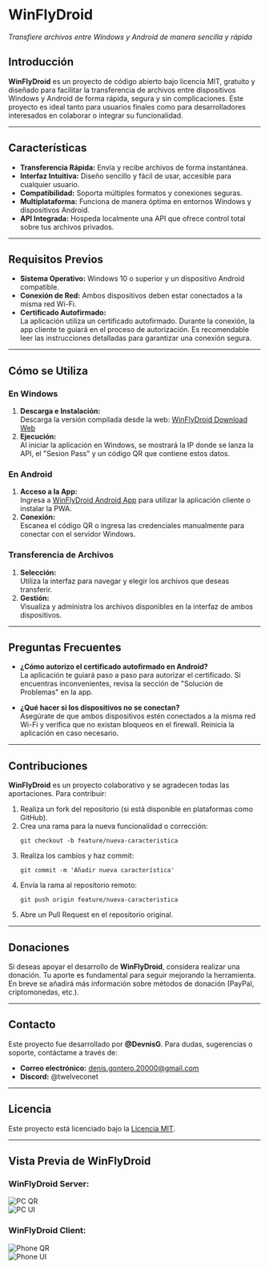 # WinFlyDroid  
*Transfiere archivos entre Windows y Android de manera sencilla y rápida*


## Introducción
**WinFlyDroid** es un proyecto de código abierto bajo licencia MIT, gratuito y diseñado para facilitar la transferencia de archivos entre dispositivos Windows y Android de forma rápida, segura y sin complicaciones. Este proyecto es ideal tanto para usuarios finales como para desarrolladores interesados en colaborar o integrar su funcionalidad.

---

## Características
- **Transferencia Rápida:** Envía y recibe archivos de forma instantánea.
- **Interfaz Intuitiva:** Diseño sencillo y fácil de usar, accesible para cualquier usuario.
- **Compatibilidad:** Soporta múltiples formatos y conexiones seguras.
- **Multiplataforma:** Funciona de manera óptima en entornos Windows y dispositivos Android.
- **API Integrada:** Hospeda localmente una API que ofrece control total sobre tus archivos privados.

---

## Requisitos Previos
- **Sistema Operativo:** Windows 10 o superior y un dispositivo Android compatible.
- **Conexión de Red:** Ambos dispositivos deben estar conectados a la misma red Wi-Fi.
- **Certificado Autofirmado:**  
  La aplicación utiliza un certificado autofirmado. Durante la conexión, la app cliente te guiará en el proceso de autorización. Es recomendable leer las instrucciones detalladas para garantizar una conexión segura.

---

## Cómo se Utiliza

### En Windows
1. **Descarga e Instalación:**  
   Descarga la versión compilada desde la web: [WinFlyDroid Download Web](https://download-wfd.netlify.app)
2. **Ejecución:**  
   Al iniciar la aplicación en Windows, se mostrará la IP donde se lanza la API, el "Sesion Pass" y un código QR que contiene estos datos.

### En Android
1. **Acceso a la App:**  
   Ingresa a [WinFlyDroid Android App](https://winflydroid.netlify.app) para utilizar la aplicación cliente o instalar la PWA.
2. **Conexión:**  
   Escanea el código QR o ingresa las credenciales manualmente para conectar con el servidor Windows.

### Transferencia de Archivos
1. **Selección:**  
   Utiliza la interfaz para navegar y elegir los archivos que deseas transferir.
2. **Gestión:**  
   Visualiza y administra los archivos disponibles en la interfaz de ambos dispositivos.

---

## Preguntas Frecuentes
- **¿Cómo autorizo el certificado autofirmado en Android?**  
  La aplicación te guiará paso a paso para autorizar el certificado. Si encuentras inconvenientes, revisa la sección de "Solución de Problemas" en la app.
  
- **¿Qué hacer si los dispositivos no se conectan?**  
  Asegúrate de que ambos dispositivos estén conectados a la misma red Wi-Fi y verifica que no existan bloqueos en el firewall. Reinicia la aplicación en caso necesario.

---

## Contribuciones
**WinFlyDroid** es un proyecto colaborativo y se agradecen todas las aportaciones. Para contribuir:
1. Realiza un fork del repositorio (si está disponible en plataformas como GitHub).
2. Crea una rama para la nueva funcionalidad o corrección:
   ```
   git checkout -b feature/nueva-caracteristica
   ```
3. Realiza los cambios y haz commit:
   ```
   git commit -m 'Añadir nueva característica'
   ```
4. Envía la rama al repositorio remoto:
   ```
   git push origin feature/nueva-caracteristica
   ```
5. Abre un Pull Request en el repositorio original.

---

## Donaciones
Si deseas apoyar el desarrollo de **WinFlyDroid**, considera realizar una donación. Tu aporte es fundamental para seguir mejorando la herramienta. En breve se añadirá más información sobre métodos de donación (PayPal, criptomonedas, etc.).

---

## Contacto
Este proyecto fue desarrollado por **@DevnisG**. Para dudas, sugerencias o soporte, contáctame a través de:
- **Correo electrónico:** denis.gontero.20000@gmail.com
- **Discord:** @twelveconet

---

## Licencia
Este proyecto está licenciado bajo la [Licencia MIT](https://opensource.org/licenses/MIT).

---

## Vista Previa de WinFlyDroid

### WinFlyDroid Server:
![PC QR](data/_readme/imgs/wfd_pc_qr.png)  
![PC UI](data/_readme/imgs/wfd_pc.png)

### WinFlyDroid Client:
![Phone QR](data/_readme/imgs/wfd_phone-qr.jpg)  
![Phone UI](data/_readme/imgs/wfd_phone.jpg)
